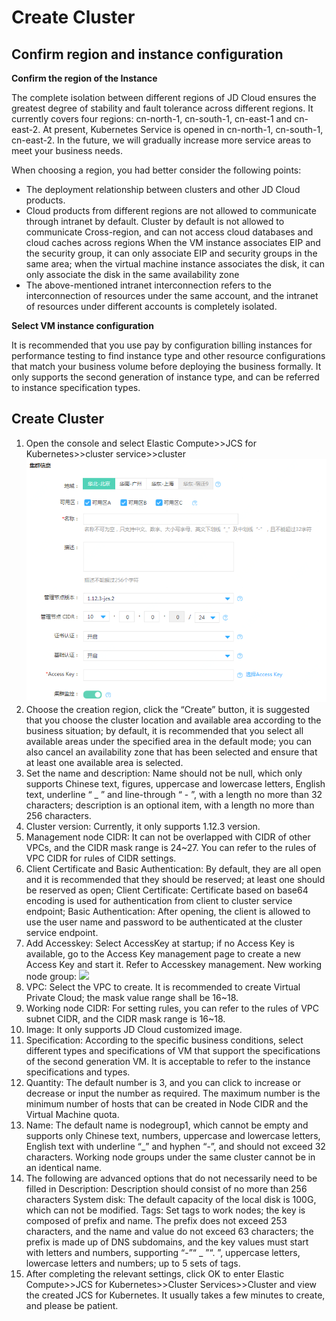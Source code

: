 # Create Cluster

## Confirm region and instance configuration
**Confirm the region of the Instance**

The complete isolation between different regions of JD Cloud ensures the greatest degree of stability and fault tolerance across different regions. It currently covers four regions: cn-north-1, cn-south-1, cn-east-1 and cn-east-2. At present, Kubernetes Service is opened in cn-north-1, cn-south-1, cn-east-2. In the future, we will gradually increase more service areas to meet your business needs.

When choosing a region, you had better consider the following points:

 - The deployment relationship between clusters and other JD Cloud products. 
 - Cloud products from different regions are not allowed to communicate through intranet by default.
 Cluster by default is not allowed to communicate Cross-region, and can not access cloud databases and cloud caches across regions
   When the VM instance associates EIP and the security group, it can only associate EIP and security groups in the same area; when the virtual machine instance associates the disk, it can only associate the disk in the same availability zone      
 - The above-mentioned intranet interconnection refers to the interconnection of resources under the same account, and the intranet of resources under different accounts is completely isolated.

**Select VM instance configuration**

It is recommended that you use pay by configuration billing instances for performance testing to find instance type and other resource configurations that match your business volume before deploying the business formally. It only supports the second generation of instance type, and can be referred to instance specification types.

## Create Cluster

 1. Open the console and select Elastic Compute>>JCS for Kubernetes>>cluster service>>cluster
 ![](https://github.com/jdcloudcom/cn/blob/edit/image/Elastic-Compute/JCS-for-Kubernetes/新建Kubernetes集群集群信息.png)  
 2. Choose the creation region, click the “Create” button, it is suggested that you choose the cluster location and available area according to the business situation; by default, it is recommended that you select all available areas under the specified area in the default mode; you can also cancel an availability zone that has been selected and ensure that at least one available area is selected.
 3. Set the name and description: Name should not be null, which only supports Chinese text, figures, uppercase and lowercase letters, English text, underline “ _ ” and line-through “ - ”, with a length no more than 32 characters; description is an optional item, with a length no more than 256 characters.
 4. Cluster version: Currently, it only supports 1.12.3 version.
 5. Management node CIDR: It can not be overlapped with CIDR of other VPCs, and the CIDR mask range is 24~27. You can refer to the rules of VPC CIDR for rules of CIDR settings.
 6. Client Certificate and Basic Authentication: By default, they are all open and it is recommended that they should be reserved; at least one should be reserved as open; Client Certificate: Certificate based on base64 encoding is used for authentication from client to cluster service endpoint; Basic Authentication: After opening, the client is allowed to use the user name and password to be authenticated at the cluster service endpoint.
 7. Add Accesskey: Select AccessKey at startup; if no Access Key is available, go to the Access Key management page to create a new Access Key and start it. Refer to Accesskey management.
New working node group:
 ![](https://github.com/jdcloudcom/cn/blob/edit/image/Elastic-Compute/JCS-for-Kubernetes/新建Kubernetes集群工作节点组.png)   
8. VPC: Select the VPC to create. It is recommended to create Virtual Private Cloud; the mask value range shall be 16~18.  
9. Working node CIDR: For setting rules, you can refer to the rules of VPC subnet CIDR, and the CIDR mask range is 16~18.
10. Image: It only supports JD Cloud customized image.
11. Specification: According to the specific business conditions, select different types and specifications of VM that support the specifications of the second generation VM. It is acceptable to refer to the instance specifications and types.
12. Quantity: The default number is 3, and you can click to increase or decrease or input the number as required. The maximum number is the minimum number of hosts that can be created in Node CIDR and the Virtual Machine quota.
13. Name: The default name is nodegroup1, which cannot be empty and supports only Chinese text, numbers, uppercase and lowercase letters, English text with underline “_” and hyphen “-”, and should not exceed 32 characters. Working node groups under the same cluster cannot be in an identical name.
14. The following are advanced options that do not necessarily need to be filled in
Description: Description should consist of no more than 256 characters
System disk: The default capacity of the local disk is 100G, which can not be modified.
Tags: Set tags to work nodes; the key is composed of prefix and name. The prefix does not exceed 253 characters, and the name and value do not exceed 63 characters; the prefix is made up of DNS subdomains, and the key values must start with letters and numbers, supporting “-”“ _ ”“. ”, uppercase letters, lowercase letters and numbers; up to 5 sets of tags.
15. After completing the relevant settings, click OK to enter Elastic Compute>>JCS for Kubernetes>>Cluster Services>>Cluster and view the created JCS for Kubernetes. It usually takes a few minutes to create, and please be patient.

